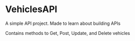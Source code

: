 # VehiclesAPI

A simple API project. Made to learn about building APIs

Contains methods to Get, Post, Update, and Delete vehicles
